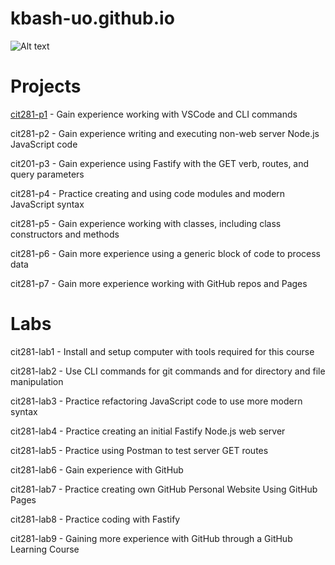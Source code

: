 # kbash-uo.github.io

![Alt text](https://github.com/kbash-uo/kbash-uo.github.io/blob/main/radowan-nakif-rehan-cYyqhdbJ9TI-unsplash.jpg?raw=true)

# Projects
[cit281-p1](https://kbash-uo.github.io/cit281-p1/) - Gain experience working with VSCode and CLI commands

cit281-p2 - Gain experience writing and executing non-web server Node.js JavaScript code

cit201-p3 - Gain experience using Fastify with the GET verb, routes, and query parameters

cit281-p4 - Practice creating and using code modules and modern JavaScript syntax

cit281-p5 - Gain experience working with classes, including class constructors and methods

cit281-p6 - Gain more experience using a generic block of code to process data

cit281-p7 - Gain more experience working with GitHub repos and Pages

# Labs
cit281-lab1 - Install and setup computer with tools required for this course

cit281-lab2 - Use CLI commands for git commands and for directory and file manipulation

cit281-lab3 - Practice refactoring JavaScript code to use more modern syntax

cit281-lab4 - Practice creating an initial Fastify Node.js web server

cit281-lab5 - Practice using Postman to test server GET routes

cit281-lab6 - Gain experience with GitHub

cit281-lab7 - Practice creating own GitHub Personal Website Using GitHub Pages

cit281-lab8 - Practice coding with Fastify

cit281-lab9 - Gaining more experience with GitHub through a GitHub Learning Course


